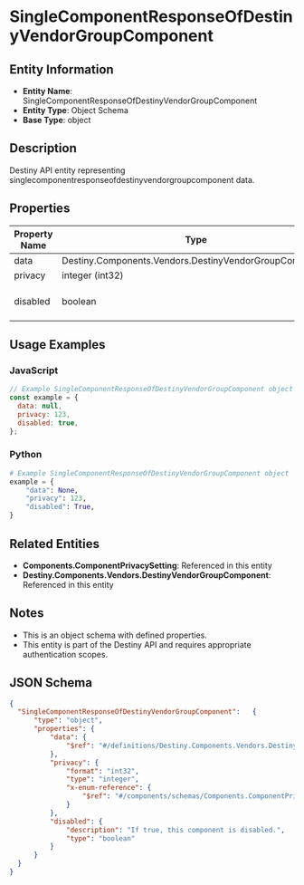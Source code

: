 # SingleComponentResponseOfDestinyVendorGroupComponent

## Entity Information
- **Entity Name**: SingleComponentResponseOfDestinyVendorGroupComponent
- **Entity Type**: Object Schema
- **Base Type**: object

## Description
Destiny API entity representing singlecomponentresponseofdestinyvendorgroupcomponent data.

## Properties

| Property Name | Type | Description | Required |
|---------------|------|-------------|----------|
| data | Destiny.Components.Vendors.DestinyVendorGroupComponent |  | No |
| privacy | integer (int32) |  | No |
| disabled | boolean | If true, this component is disabled. | No |

## Usage Examples

### JavaScript
```javascript
// Example SingleComponentResponseOfDestinyVendorGroupComponent object
const example = {
  data: null,
  privacy: 123,
  disabled: true,
};
```

### Python
```python
# Example SingleComponentResponseOfDestinyVendorGroupComponent object
example = {
    "data": None,
    "privacy": 123,
    "disabled": True,
}
```

## Related Entities
- **Components.ComponentPrivacySetting**: Referenced in this entity
- **Destiny.Components.Vendors.DestinyVendorGroupComponent**: Referenced in this entity

## Notes
- This is an object schema with defined properties.
- This entity is part of the Destiny API and requires appropriate authentication scopes.

## JSON Schema
```json
{
  "SingleComponentResponseOfDestinyVendorGroupComponent":   {
      "type": "object",
      "properties": {
          "data": {
              "$ref": "#/definitions/Destiny.Components.Vendors.DestinyVendorGroupComponent"
          },
          "privacy": {
              "format": "int32",
              "type": "integer",
              "x-enum-reference": {
                  "$ref": "#/components/schemas/Components.ComponentPrivacySetting"
              }
          },
          "disabled": {
              "description": "If true, this component is disabled.",
              "type": "boolean"
          }
      }
  }
}
```
